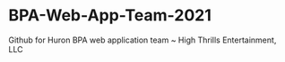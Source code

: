 # BPA-Web-App-Team-2021
Github for Huron BPA web application team ~ High Thrills Entertainment, LLC
